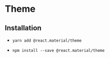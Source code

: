 # Theme

## Installation

- ```yarn add @react.material/theme```

- ```npm install --save @react.material/theme```
